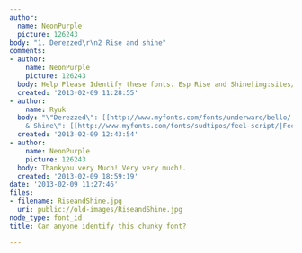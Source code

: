 ```yaml
---
author:
  name: NeonPurple
  picture: 126243
body: "1. Derezzed\r\n2 Rise and shine"
comments:
- author:
    name: NeonPurple
    picture: 126243
  body: Help Please Identify these fonts. Esp Rise and Shine[img:sites/default/files/old-images/RiseandShine_6138.jpg]
  created: '2013-02-09 11:28:55'
- author:
    name: Ryuk
  body: "\"Derezzed\": [[http://www.myfonts.com/fonts/underware/bello/|Bello]]\r\n\"Rise
    & Shine\": [[http://www.myfonts.com/fonts/sudtipos/feel-script/|Feel Script]]"
  created: '2013-02-09 12:43:54'
- author:
    name: NeonPurple
    picture: 126243
  body: Thankyou very Much! Very very much!.
  created: '2013-02-09 18:59:19'
date: '2013-02-09 11:27:46'
files:
- filename: RiseandShine.jpg
  uri: public://old-images/RiseandShine.jpg
node_type: font_id
title: Can anyone identify this chunky font?

---
```


